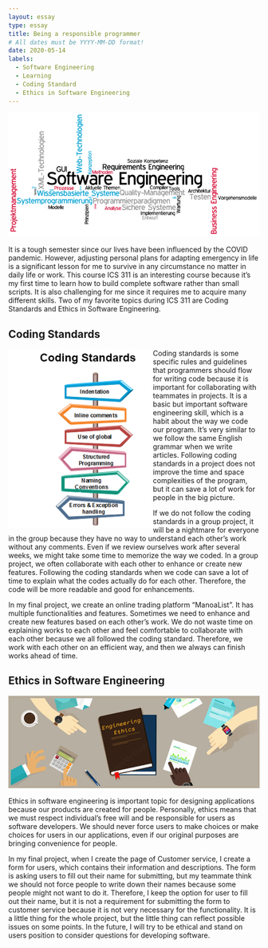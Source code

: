 ```yaml
---
layout: essay
type: essay
title: Being a responsible programmer
# All dates must be YYYY-MM-DD format!
date: 2020-05-14
labels:
  - Software Engineering
  - Learning
  - Coding Standard
  - Ethics in Software Engineering
---
```

<p><img class="ui large image" src="../images/softwareEng.png"/></p>
It is a tough semester since our lives have been influenced by the COVID pandemic. However, adjusting personal plans for adapting emergency in life is a significant lesson for me to survive in any circumstance no matter in daily life or work. This course ICS 311 is an interesting course because it’s my first time to learn how to build complete software rather than small scripts. It is also challenging for me since it requires me to acquire many different skills. Two of my favorite topics during ICS 311 are Coding Standards and Ethics in Software Engineering.

<h2>Coding Standards</h2>

<p><img class="ui image" src="../images/coding-standards.png" width="290" align="left"/></p>

Coding standards is some specific rules and guidelines that programmers should flow for writing code because it is important for collaborating with teammates in projects. It is a basic but important software engineering skill, which is a habit about the way we code our program. It’s very similar to we follow the same English grammar when we write articles. Following coding standards in a project does not improve the time and space complexities of the program, but it can save a lot of work for people in the big picture.

If we do not follow the coding standards in a group project, it will be a nightmare for everyone in the group because they have no way to understand each other’s work without any comments. Even if we review ourselves work after several weeks, we might take some time to memorize the way we coded. In a group project, we often collaborate with each other to enhance or create new features. Following the coding standards when we code can save a lot of time to explain what the codes actually do for each other. Therefore, the code will be more readable and good for enhancements.

In my final project, we create an online trading platform “ManoaList”. It has multiple functionalities and features. Sometimes we need to enhance and create new features based on each other’s work. We do not waste time on explaining works to each other and feel comfortable to collaborate with each other because we all followed the coding standard. Therefore, we work with each other on an efficient way, and then we always can finish works ahead of time.
	
<h2>Ethics in Software Engineering</h2>

<p><img class="ui large image" src="../images/engineering-ethics.png"/></p>

Ethics in software engineering is important topic for designing applications because our products are created for people. Personally, ethics means that we must respect individual’s free will and be responsible for users as software developers. We should never force users to make choices or make choices for users in our applications, even if our original purposes are bringing convenience for people.

In my final project, when I create the page of Customer service, I create a form for users, which contains their information and descriptions. The form is asking users to fill out their name for submitting, but my teammate think we should not force people to write down their names because some people might not want to do it. Therefore, I keep the option for user to fill out their name, but it is not a requirement for submitting the form to customer service because it is not very necessary for the functionality. It is a little thing for the whole project, but the little thing can reflect possible issues on some points. In the future, I will try to be ethical and stand on users position to consider questions for developing software.
